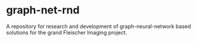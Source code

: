 # graph-net-rnd
A repository for research and development of graph-neural-network based solutions for the grand Fleischer Imaging project.
